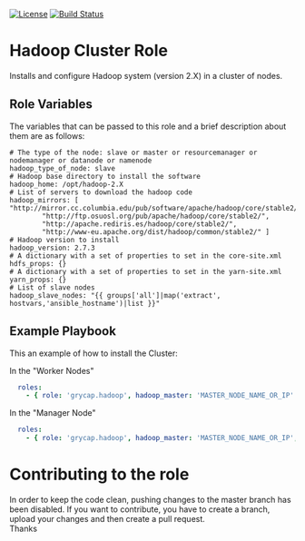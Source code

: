 [![License](https://img.shields.io/badge/license-Apache%202-blue.svg)](https://www.apache.org/licenses/LICENSE-2.0)
[![Build Status](https://travis-ci.org/grycap/ansible-role-hadoop.svg?branch=master)](https://travis-ci.org/grycap/ansible-role-hadoop)

Hadoop Cluster Role 
===================

Installs and configure Hadoop system (version 2.X) in a cluster of nodes.

Role Variables
--------------

The variables that can be passed to this role and a brief description about them are as follows:

	# The type of the node: slave or master or resourcemanager or nodemanager or datanode or namenode 
	hadoop_type_of_node: slave
	# Hadoop base directory to install the software
	hadoop_home: /opt/hadoop-2.X
	# List of servers to download the hadoop code
	hadoop_mirrors: [ "http://mirror.cc.columbia.edu/pub/software/apache/hadoop/core/stable2/",
			"http://ftp.osuosl.org/pub/apache/hadoop/core/stable2/",
			"http://apache.rediris.es/hadoop/core/stable2/",
			"http://www-eu.apache.org/dist/hadoop/common/stable2/" ]
	# Hadoop version to install
	hadoop_version: 2.7.3
	# A dictionary with a set of properties to set in the core-site.xml
	hdfs_props: {}
	# A dictionary with a set of properties to set in the yarn-site.xml
	yarn_props: {}
	# List of slave nodes
	hadoop_slave_nodes: "{{ groups['all']|map('extract', hostvars,'ansible_hostname')|list }}"

Example Playbook
----------------

This an example of how to install the Cluster:

In the "Worker Nodes"
```yml
  roles:
    - { role: 'grycap.hadoop', hadoop_master: 'MASTER_NODE_NAME_OR_IP' }
```

In the "Manager Node"
```yml
  roles:
    - { role: 'grycap.hadoop', hadoop_master: 'MASTER_NODE_NAME_OR_IP', hadoop_type_of_node: 'master'}
```

Contributing to the role
========================
In order to keep the code clean, pushing changes to the master branch has been disabled. If you want to contribute, you have to create a branch, upload your changes and then create a pull request.  
Thanks



